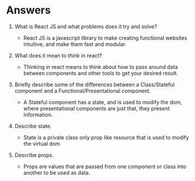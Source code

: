 # Answers

1.  What is React JS and what problems does it try and solve?

    - React JS is a javascript library to make creating functional websites intuitive, and make them fast and modular.

1.  What does it mean to _think_ in react?

    - Thinking in react means to think about how to pass around data between components and other tools to get your desired result.

1.  Briefly describe some of the differences between a Class/Stateful component and a Functional/Presentational component.

    - A Stateful component has a state, and is used to modify the dom, where presentational components are just that, they present information.

1.  Describe state.

    - State is a private class only prop like resource that is used to modify the virtual dom

1.  Describe props.

    - Props are values that are passed from one component or class into another to be used as data.
